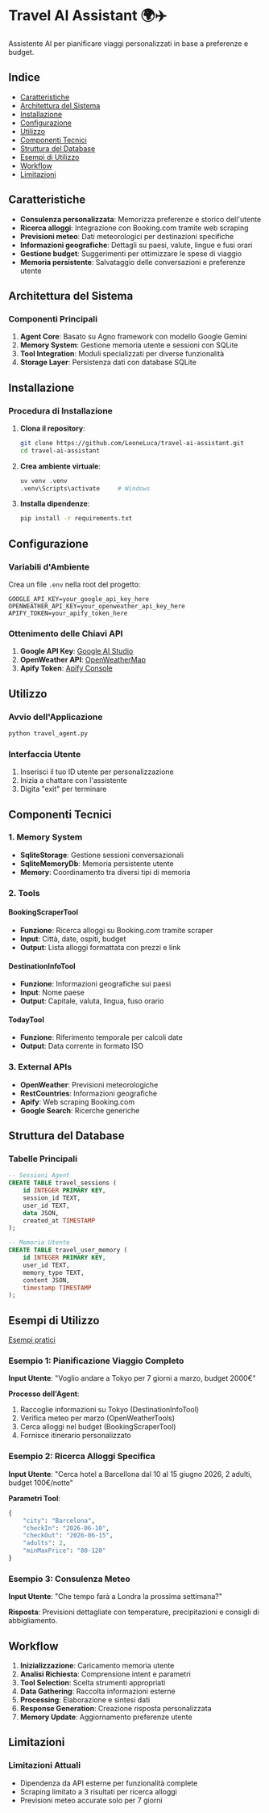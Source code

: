 # Travel AI Assistant 🌍✈️

Assistente AI per pianificare viaggi personalizzati in base a preferenze e budget.

## Indice

- [Caratteristiche](#caratteristiche)
- [Architettura del Sistema](#architettura-del-sistema)
- [Installazione](#installazione)
- [Configurazione](#configurazione)
- [Utilizzo](#utilizzo)
- [Componenti Tecnici](#componenti-tecnici)
- [Struttura del Database](#struttura-del-database)
- [Esempi di Utilizzo](#esempi-di-utilizzo)
- [Workflow](#Workflow)
- [Limitazioni](#limitazioni)

## Caratteristiche

- **Consulenza personalizzata**: Memorizza preferenze e storico dell'utente
- **Ricerca alloggi**: Integrazione con Booking.com tramite web scraping
- **Previsioni meteo**: Dati meteorologici per destinazioni specifiche
- **Informazioni geografiche**: Dettagli su paesi, valute, lingue e fusi orari
- **Gestione budget**: Suggerimenti per ottimizzare le spese di viaggio
- **Memoria persistente**: Salvataggio delle conversazioni e preferenze utente

## Architettura del Sistema

### Componenti Principali

1. **Agent Core**: Basato su Agno framework con modello Google Gemini
2. **Memory System**: Gestione memoria utente e sessioni con SQLite
3. **Tool Integration**: Moduli specializzati per diverse funzionalità
4. **Storage Layer**: Persistenza dati con database SQLite

## Installazione

### Procedura di Installazione

1. **Clona il repository**:
   ```bash
   git clone https://github.com/LeoneLuca/travel-ai-assistant.git
   cd travel-ai-assistant
   ```

2. **Crea ambiente virtuale**:
   ```bash
   uv venv .venv
   .venv\Scripts\activate     # Windows
   ```

3. **Installa dipendenze**:
   ```bash
   pip install -r requirements.txt
   ```

## Configurazione

### Variabili d'Ambiente

Crea un file `.env` nella root del progetto:

```env
GOOGLE_API_KEY=your_google_api_key_here
OPENWEATHER_API_KEY=your_openweather_api_key_here
APIFY_TOKEN=your_apify_token_here
```

### Ottenimento delle Chiavi API

1. **Google API Key**: [Google AI Studio](https://makersuite.google.com/)
2. **OpenWeather API**: [OpenWeatherMap](https://openweathermap.org/api)
3. **Apify Token**: [Apify Console](https://console.apify.com/)

## Utilizzo

### Avvio dell'Applicazione

```bash
python travel_agent.py
```

### Interfaccia Utente

1. Inserisci il tuo ID utente per personalizzazione
2. Inizia a chattare con l'assistente
3. Digita "exit" per terminare

## Componenti Tecnici

### 1. Memory System

- **SqliteStorage**: Gestione sessioni conversazionali
- **SqliteMemoryDb**: Memoria persistente utente
- **Memory**: Coordinamento tra diversi tipi di memoria

### 2. Tools

#### BookingScraperTool
- **Funzione**: Ricerca alloggi su Booking.com tramite scraper
- **Input**: Città, date, ospiti, budget
- **Output**: Lista alloggi formattata con prezzi e link

#### DestinationInfoTool
- **Funzione**: Informazioni geografiche sui paesi
- **Input**: Nome paese
- **Output**: Capitale, valuta, lingua, fuso orario

#### TodayTool
- **Funzione**: Riferimento temporale per calcoli date
- **Output**: Data corrente in formato ISO

### 3. External APIs

- **OpenWeather**: Previsioni meteorologiche
- **RestCountries**: Informazioni geografiche
- **Apify**: Web scraping Booking.com
- **Google Search**: Ricerche generiche

## Struttura del Database

### Tabelle Principali

```sql
-- Sessioni Agent
CREATE TABLE travel_sessions (
    id INTEGER PRIMARY KEY,
    session_id TEXT,
    user_id TEXT,
    data JSON,
    created_at TIMESTAMP
);

-- Memoria Utente
CREATE TABLE travel_user_memory (
    id INTEGER PRIMARY KEY,
    user_id TEXT,
    memory_type TEXT,
    content JSON,
    timestamp TIMESTAMP
);
```

## Esempi di Utilizzo

[Esempi pratici](./esempi/)

### Esempio 1: Pianificazione Viaggio Completo

**Input Utente**: "Voglio andare a Tokyo per 7 giorni a marzo, budget 2000€"

**Processo dell'Agent**:
1. Raccoglie informazioni su Tokyo (DestinationInfoTool)
2. Verifica meteo per marzo (OpenWeatherTools)
3. Cerca alloggi nel budget (BookingScraperTool)
4. Fornisce itinerario personalizzato

### Esempio 2: Ricerca Alloggi Specifica

**Input Utente**: "Cerca hotel a Barcellona dal 10 al 15 giugno 2026, 2 adulti, budget 100€/notte"

**Parametri Tool**:
```python
{
    "city": "Barcelona",
    "checkIn": "2026-06-10",
    "checkOut": "2026-06-15",
    "adults": 2,
    "minMaxPrice": "80-120"
}
```

### Esempio 3: Consulenza Meteo

**Input Utente**: "Che tempo farà a Londra la prossima settimana?"

**Risposta**: Previsioni dettagliate con temperature, precipitazioni e consigli di abbigliamento.

## Workflow

1. **Inizializzazione**: Caricamento memoria utente
2. **Analisi Richiesta**: Comprensione intent e parametri
3. **Tool Selection**: Scelta strumenti appropriati
4. **Data Gathering**: Raccolta informazioni esterne
5. **Processing**: Elaborazione e sintesi dati
6. **Response Generation**: Creazione risposta personalizzata
7. **Memory Update**: Aggiornamento preferenze utente

## Limitazioni

### Limitazioni Attuali

- Dipendenza da API esterne per funzionalità complete
- Scraping limitato a 3 risultati per ricerca alloggi
- Previsioni meteo accurate solo per 7 giorni
